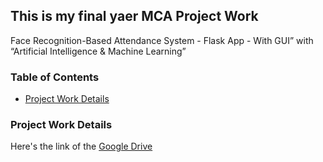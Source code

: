 ## This is my final yaer MCA Project Work
Face Recognition-Based Attendance System - Flask App - With GUI” with “Artificial Intelligence & Machine Learning”

### Table of Contents
- [Project Work Details](#project_work_details)

### Project Work Details
Here's the link of the [Google Drive](https://drive.google.com/file/d/132uNy38l3mPNO-4T6-55AgsOfNdhi-Xg/view?usp=sharing)
